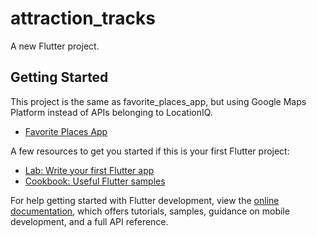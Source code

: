 # attraction_tracks

A new Flutter project.

## Getting Started

This project is the same as favorite_places_app, but using Google Maps Platform instead of APIs belonging to LocationIQ.

- [Favorite Places App](https://github.com/phammaidung/FavoritePlacesApp.git)

A few resources to get you started if this is your first Flutter project:

- [Lab: Write your first Flutter app](https://docs.flutter.dev/get-started/codelab)
- [Cookbook: Useful Flutter samples](https://docs.flutter.dev/cookbook)

For help getting started with Flutter development, view the
[online documentation](https://docs.flutter.dev/), which offers tutorials,
samples, guidance on mobile development, and a full API reference.

